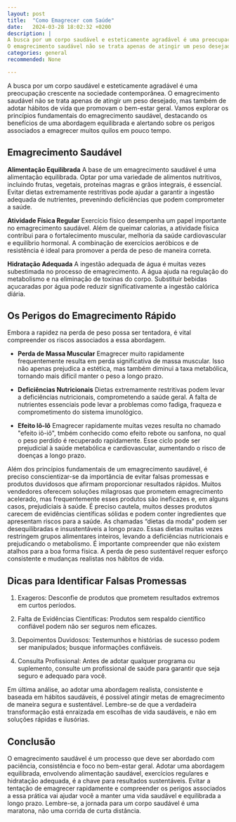 ```yaml
---
layout: post
title:  "Como Emagrecer com Saúde"
date:   2024-03-28 18:02:32 +0200
description: |
A busca por um corpo saudável e esteticamente agradável é uma preocupação crescente na sociedade contemporânea. 
O emagrecimento saudável não se trata apenas de atingir um peso desejado, mas também de adotar hábitos de vida que promovam o bem-estar geral. 
categories: general
recommended: None

---
```


A busca por um corpo saudável e esteticamente agradável é uma preocupação crescente na sociedade contemporânea. O emagrecimento saudável 
não se trata apenas de atingir um peso desejado, mas também de adotar hábitos de vida que promovam o bem-estar geral. Vamos explorar os 
princípios fundamentais do emagrecimento saudável, destacando os benefícios de uma abordagem equilibrada e alertando sobre os perigos 
associados a emagrecer muitos quilos em pouco tempo.

## Emagrecimento Saudável

**Alimentação Equilibrada**  A base de um emagrecimento saudável é uma alimentação equilibrada. Optar por uma variedade de alimentos 
nutritivos, incluindo frutas, vegetais, proteínas magras e grãos integrais, é essencial. Evitar dietas extremamente restritivas pode 
ajudar a garantir a ingestão adequada de nutrientes, prevenindo deficiências que podem comprometer a saúde.

**Atividade Física Regular**  Exercício físico desempenha um papel importante no emagrecimento saudável. Além de queimar calorias, 
a atividade física contribui para o fortalecimento muscular, melhoria da saúde cardiovascular e equilíbrio hormonal. A combinação 
de exercícios aeróbicos e de resistência é ideal para promover a perda de peso de maneira correta.

**Hidratação Adequada**  A ingestão adequada de água é muitas vezes subestimada no processo de emagrecimento. A água ajuda na 
regulação do metabolismo e na eliminação de toxinas do corpo. Substituir bebidas açucaradas por água pode reduzir significativamente 
a ingestão calórica diária.


## Os Perigos do Emagrecimento Rápido

Embora a rapidez na perda de peso possa ser tentadora, é vital compreender os riscos associados a essa abordagem.

- **Perda de Massa Muscular**  Emagrecer muito rapidamente frequentemente resulta em perda significativa de massa muscular. 
Isso não apenas prejudica a estética, mas também diminui a taxa metabólica, tornando mais difícil manter o peso a longo prazo.

- **Deficiências Nutricionais**  Dietas extremamente restritivas podem levar a deficiências nutricionais, comprometendo a saúde geral. 
A falta de nutrientes essenciais pode levar a problemas como fadiga, fraqueza e comprometimento do sistema imunológico.

- **Efeito Iô-Iô**  Emagrecer rapidamente muitas vezes resulta no chamado "efeito iô-iô", tmbém conhecido como efeito rebote ou 
sanfona, no qual o peso perdido é recuperado rapidamente. Esse ciclo pode ser prejudicial à saúde metabólica e cardiovascular, 
aumentando o risco de doenças a longo prazo.



Além dos princípios fundamentais de um emagrecimento saudável, é preciso conscientizar-se da importância de evitar falsas promessas 
e produtos duvidosos que afirmam proporcionar resultados rápidos. Muitos vendedores oferecem soluções milagrosas que prometem 
emagrecimento acelerado, mas frequentemente esses produtos são ineficazes e, em alguns casos, prejudiciais à saúde.
É preciso cautela, muitos desses produtos carecem de evidências científicas sólidas e podem conter ingredientes que apresentam riscos 
para a saúde.
As chamadas “dietas da moda” podem ser desequilibradas e insustentáveis a longo prazo. Essas dietas muitas vezes restringem grupos 
alimentares inteiros, levando a deficiências nutricionais e prejudicando o metabolismo.
É importante compreender que não existem atalhos para a boa forma física. A perda de peso sustentável requer esforço consistente e 
mudanças realistas nos hábitos de vida.

## Dicas para Identificar Falsas Promessas

1.	Exageros: Desconfie de produtos que prometem resultados extremos em curtos períodos.

2.	Falta de Evidências Científicas: Produtos sem respaldo científico confiável podem não ser seguros nem eficazes.

3.	Depoimentos Duvidosos: Testemunhos e histórias de sucesso podem ser manipulados; busque informações confiáveis.

4.	Consulta Profissional: Antes de adotar qualquer programa ou suplemento, consulte um profissional de saúde para garantir 
que seja seguro e adequado para você.

Em última análise, ao adotar uma abordagem realista, consistente e baseada em hábitos saudáveis, é possível atingir metas de 
emagrecimento de maneira segura e sustentável. Lembre-se de que a verdadeira transformação está enraizada em escolhas de vida saudáveis, 
e não em soluções rápidas e ilusórias.

## Conclusão

O emagrecimento saudável é um processo que deve ser abordado com paciência, consistência e foco no bem-estar geral. 
Adotar uma abordagem equilibrada, envolvendo alimentação saudável, exercícios regulares e hidratação adequada, é a chave para resultados 
sustentáveis. Evitar a tentação de emagrecer rapidamente e compreender os perigos associados a essa prática vai ajudar você a manter 
uma vida saudável e equilibrada a longo prazo. Lembre-se, a jornada para um corpo saudável é uma maratona, não uma corrida de 
curta distância.
